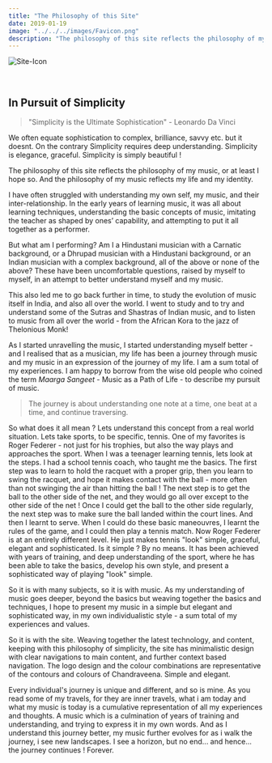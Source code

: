 ```yaml
---
title: "The Philosophy of this Site"
date: 2019-01-19
image: "../../../images/Favicon.png"
description: "The philosophy of this site reflects the philosophy of my music. I have often struggled with understanding my own self, my music, and the inter relationship. In the early years of learning music, its all about learning techniques, understanding the basic concepts of music, imitating the teacher limited to ones’ capability - and putting them all together as a performer."
---
```


![Site-Icon](Favicon.png)

<br>

## In Pursuit of Simplicity

> "Simplicity is the Ultimate Sophistication" - Leonardo Da Vinci

We often equate sophistication to complex, brilliance, savvy etc. but it doesnt. On the contrary Simplicity requires deep understanding. Simplicity is elegance, graceful. Simplicity is simply beautiful !

The philosophy of this site reflects the philosophy of my music, or at least I hope so. And the philosophy of my music reflects my life and my identity.

I have often struggled with understanding my own self, my music, and their inter-relationship. In the early years of learning music, it was all about learning techniques, understanding the basic concepts of music, imitating the teacher as shaped by ones’ capability, and attempting to put it all together as a performer.

But what am I performing? Am I a Hindustani musician with a Carnatic background, or a Dhrupad musician with a Hindustani background, or an Indian musician with a complex background, all of the above or none of the above? These have been uncomfortable questions, raised by myself to myself, in an attempt to better understand myself and my music.

This also led me to go back further in time, to study the evolution of music itself in India, and also all over the world. I went to study and to try and understand some of the Sutras and Shastras of Indian music, and to listen to music from all over the world - from the African Kora to the jazz of Thelonious Monk!

As I started unravelling the music, I started understanding myself better - and I realised that as a musician, my life has been a journey through music and my music in an expression of the journey of my life. I am a sum total of my experiences. I am happy to borrow from the wise old people who coined the term *Maarga Sangeet* - Music as a Path of Life - to describe my pursuit of music.

> The journey is about understanding one note at a time, one beat at a time, and continue traversing.

So what does it all mean ? Lets understand this concept from a real world situation. Lets take sports, to be specific, tennis. One of my favorites is Roger Federer - not just for his trophies, but also the way plays and approaches the sport. When I was a teenager learning tennis, lets look at the steps. I had a school tennis coach, who taught me the basics. The first step was to learn to hold the racquet with a proper grip, then you learn to swing the racquet, and hope it makes contact with the ball - more often than not swinging the air than hitting the ball ! The next step is to get the ball to the other side of the net, and they would go all over except to the other side of the net ! Once I could get the ball to the other side regularly, the next step was to make sure the ball landed within the court lines. And then I learnt to serve. When I could do these basic maneouvres, I learnt the rules of the game, and I could then play a tennis match.
Now Roger Federer is at an entirely different level. He just makes tennis "look" simple, graceful, elegant and sophisticated. Is it simple ? By no means. It has been achieved with years of training, and deep understanding of the sport, where he has been able to take the basics, develop his own style, and present a sophisticated way of playing "look" simple.

So it is with many subjects, so it is with music. As my understanding of music goes deeper, beyond the basics but weaving together the basics and techniques, I hope to present my music in a simple but elegant and sophisticated way, in  my own individualistic style - a sum total of my experiences and values.

So it is with the site. Weaving together the latest technology, and content, keeping with this philosophy of simplicity, the site has minimalistic design with clear navigations to main content, and further context based navigation. The logo design and the colour combinations are representative of the contours and colours of Chandraveena. Simple and elegant.

Every individual's journey is unique and different, and so is mine. As you read some of my travels, for they are inner travels, what i am today and what my music is today is a cumulative representation of all my experiences and thoughts. A music which is a culmination of years of training and understanding, and trying to express it in my own words. And as I understand this journey better, my music further evolves for as i walk the journey, i see new landscapes. I see a horizon, but no end... and hence... the journey continues ! Forever.
